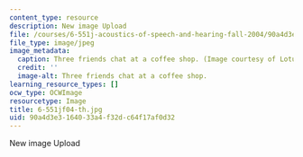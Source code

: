 ```yaml
---
content_type: resource
description: New image Upload
file: /courses/6-551j-acoustics-of-speech-and-hearing-fall-2004/90a4d3e3164033a4f32dc64f17af0d32_6-551jf04-th.jpg
file_type: image/jpeg
image_metadata:
  caption: Three friends chat at a coffee shop. (Image courtesy of LotusHead and [stock.xchng](http://www.freeimages.com/).)
  credit: ''
  image-alt: Three friends chat at a coffee shop.
learning_resource_types: []
ocw_type: OCWImage
resourcetype: Image
title: 6-551jf04-th.jpg
uid: 90a4d3e3-1640-33a4-f32d-c64f17af0d32
---
```

New image Upload

